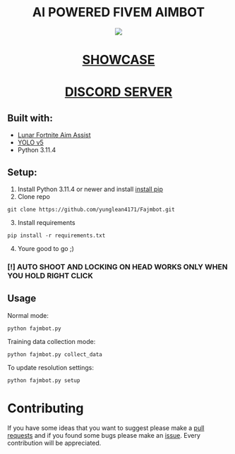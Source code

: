 <div align="center">

# AI POWERED FIVEM AIMBOT

</div>

<p align="center">  
<img src="https://i.imgur.com/JZATjzx.png">
</p>

<div align="center">

# [SHOWCASE](https://www.youtube.com/watch?v=z8gI1jsE3ys)
# [DISCORD SERVER](https://discord.gg/x8ZR8eNpNq)
</div>

## Built with:
* [Lunar Fortnite Aim Assist](https://github.com/zeyad-mansour/lunar/tree/main)
* [YOLO v5](https://github.com/ultralytics/yolov5)
* Python 3.11.4

## Setup:
1. Install Python 3.11.4 or newer and install [install pip](https://www.geeksforgeeks.org/how-to-install-pip-on-windows/)
2. Clone repo
```
git clone https://github.com/yunglean4171/Fajmbot.git
```
3. Install requirements
```
pip install -r requirements.txt
```
4. Youre good to go ;)

### [!] AUTO SHOOT AND LOCKING ON HEAD WORKS ONLY WHEN YOU HOLD RIGHT CLICK

## Usage
Normal mode:
```
python fajmbot.py
```
Training data collection mode:
```
python fajmbot.py collect_data
```
To update resolution settings:
```
python fajmbot.py setup
```
# Contributing
If you have some ideas that you want to suggest please make a [pull requests](https://github.com/yunglean4171/Fajmbot/pulls) and if you found some bugs please make an [issue](https://github.com/yunglean4171/Fajmbot/issues). Every contribution will be appreciated.

